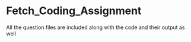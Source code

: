 # Fetch_Coding_Assignment
All the question files are included along with the code and their output as well
